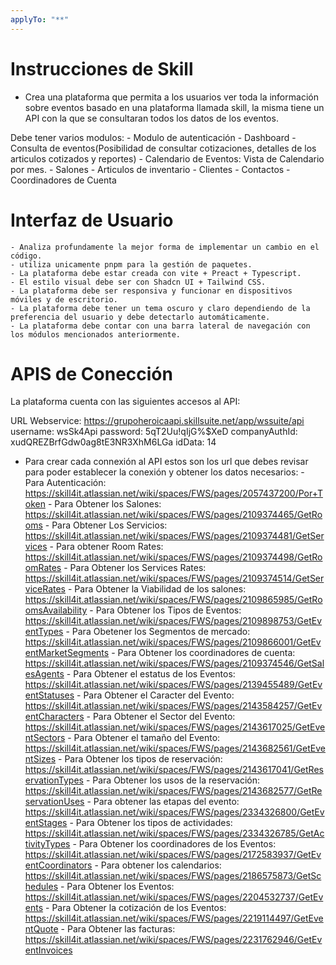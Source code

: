 ```yaml
---
applyTo: "**"
---
```


# Instrucciones de Skill

- Crea una plataforma que permita a los usuarios ver toda la información sobre eventos basado en una plataforma llamada skill, la misma tiene un API con la que se consultaran todos los datos de los eventos.

Debe tener varios modulos: - Modulo de autenticación - Dashboard - Consulta de eventos(Posibilidad de consultar cotizaciones, detalles de los articulos cotizados y reportes) - Calendario de Eventos: Vista de Calendario por mes. - Salones - Articulos de inventario - Clientes - Contactos - Coordinadores de Cuenta

# Interfaz de Usuario

    - Analiza profundamente la mejor forma de implementar un cambio en el código.
    - utiliza unicamente pnpm para la gestión de paquetes.
    - La plataforma debe estar creada con vite + Preact + Typescript.
    - El estilo visual debe ser con Shadcn UI + Tailwind CSS.
    - La plataforma debe ser responsiva y funcionar en dispositivos móviles y de escritorio.
    - La plataforma debe tener un tema oscuro y claro dependiendo de la preferencia del usuario y debe detectarlo automáticamente.
    - La plataforma debe contar con una barra lateral de navegación con los módulos mencionados anteriormente.

# APIS de Conección

La plataforma cuenta con las siguientes accesos al API:

URL Webservice: https://grupoheroicaapi.skillsuite.net/app/wssuite/api
username: wsSk4Api
password: 5qT2Uu!qIjG%$XeD
companyAuthId: xudQREZBrfGdw0ag8tE3NR3XhM6LGa
idData: 14

- Para crear cada connexión al API estos son los url que debes revisar para poder establecer la conexión y obtener los datos necesarios: - Para Autenticación: https://skill4it.atlassian.net/wiki/spaces/FWS/pages/2057437200/Por+Token - Para Obtener los Salones: https://skill4it.atlassian.net/wiki/spaces/FWS/pages/2109374465/GetRooms - Para Obtener Los Servicios: https://skill4it.atlassian.net/wiki/spaces/FWS/pages/2109374481/GetServices - Para obtener Room Rates: https://skill4it.atlassian.net/wiki/spaces/FWS/pages/2109374498/GetRoomRates - Para Obtener los Services Rates: https://skill4it.atlassian.net/wiki/spaces/FWS/pages/2109374514/GetServiceRates - Para Obtener la Viabilidad de los salones: https://skill4it.atlassian.net/wiki/spaces/FWS/pages/2109865985/GetRoomsAvailability - Para Obtener los Tipos de Eventos: https://skill4it.atlassian.net/wiki/spaces/FWS/pages/2109898753/GetEventTypes - Para Obetener los Segmentos de mercado: https://skill4it.atlassian.net/wiki/spaces/FWS/pages/2109866001/GetEventMarketSegments - Para Obtener los coordinadores de cuenta: https://skill4it.atlassian.net/wiki/spaces/FWS/pages/2109374546/GetSalesAgents - Para Obtener el estatus de los Eventos: https://skill4it.atlassian.net/wiki/spaces/FWS/pages/2139455489/GetEventStatuses - Para Obtener el Caracter del Evento: https://skill4it.atlassian.net/wiki/spaces/FWS/pages/2143584257/GetEventCharacters - Para Obtener el Sector del Evento: https://skill4it.atlassian.net/wiki/spaces/FWS/pages/2143617025/GetEventSectors - Para Obtener el tamaño del Evento: https://skill4it.atlassian.net/wiki/spaces/FWS/pages/2143682561/GetEventSizes - Para Obtener los tipos de reservación: https://skill4it.atlassian.net/wiki/spaces/FWS/pages/2143617041/GetReservationTypes - Para Obtener los usos de la reservación: https://skill4it.atlassian.net/wiki/spaces/FWS/pages/2143682577/GetReservationUses - Para obtener las etapas del evento: https://skill4it.atlassian.net/wiki/spaces/FWS/pages/2334326800/GetEventStages - Para Obtener los tipos de actividades: https://skill4it.atlassian.net/wiki/spaces/FWS/pages/2334326785/GetActivityTypes - Para Obtener los coordinadores de los Eventos: https://skill4it.atlassian.net/wiki/spaces/FWS/pages/2172583937/GetEventCoordinators - Para obtener los calendarios: https://skill4it.atlassian.net/wiki/spaces/FWS/pages/2186575873/GetSchedules - Para Obtener los Eventos: https://skill4it.atlassian.net/wiki/spaces/FWS/pages/2204532737/GetEvents - Para Obtener la cotización de los Eventos: https://skill4it.atlassian.net/wiki/spaces/FWS/pages/2219114497/GetEventQuote - Para Obtener las facturas: https://skill4it.atlassian.net/wiki/spaces/FWS/pages/2231762946/GetEventInvoices
